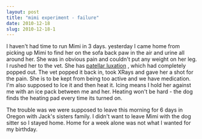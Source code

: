 ```yaml
---
layout: post
title: "mimi experiment - failure"
date: 2010-12-18
slug: 2010-12-18-1
---
```


I haven&apos;t had time to run Mimi in 3 days.  yesterday I came home from picking up Mimi to find her on the sofa back paw in the air and urine all around her.  She was in obvious pain and couldn&apos;t put any weight on her leg.  I rushed her to the vet.  She has  [patellar luxation](http://en.wikipedia.org/wiki/Luxating_patella) , which had completely popped out.  The vet popped it back in, took XRays and gave her a shot for the pain.  She is to be kept from being too active and we have medication.  I&apos;m also supposed to Ice it and then heat it.  Icing means I hold her against me with an ice pack  between me and her.  Heating won&apos;t be hard - the dog finds the heating pad every time its turned on.  

The trouble was we were supposed to leave this morning for 6 days in Oregon with Jack&apos;s sisters family.  I didn&apos;t want to leave Mimi with the dog sitter so I stayed home.  Home for a week alone was not what I wanted for my birthday.<br />
